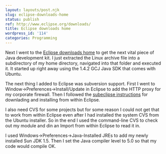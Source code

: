 ```yaml
---
layout: layouts/post.njk
slug: eclipse-downloads-home
status: publish
ref: http://www.eclipse.org/downloads/
title: Eclipse downloads home
wordpress_id: '114'
categories: Programming
---
```


Next I went to the [Eclipse downloads home](http://www.eclipse.org/downloads/) to get the next vital piece of Java development kit.  I just extracted the Linux archive file into a subdirectory of my home directory, navigated into that folder and executed it.  It started up right away using the 1.4.2 GCJ Java SDK that comes with Ubuntu.


The next thing I added to Eclipse was subversion support.  First I went to Window->Preferences->Install/Update in Eclipse to add the HTTP proxy for my corporate firewall.  Then I followed the [subeclipse instructions](http://subclipse.tigris.org/install.html) for downlading and installing from within Eclipse.

I also need CVS for some projects but for some reason I could not get that to work from within Eclipse even after I had installed the system CVS from the Ubuntu installer.  So in the end I used the command-line CVS to check out my module and din an Import from within Eclipse to read it in.

I used Windows->Preferences->Java-Installed JREs to add my newly installed Sun JDK 1.5.  Then I set the Java compiler level to 5.0 so that my code would compile OK.

